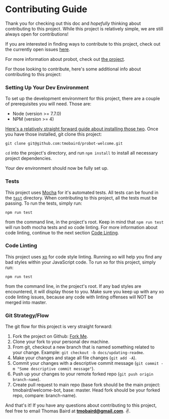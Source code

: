 # Contributing Guide

Thank you for checking out this doc and _hopefully_ thinking about contributing to this project. While this project is relatively simple, we are still always open for contributions!

If you are interested in finding ways to contribute to this project, check out the currently open issues [here](https://github.com/tmobaird/probot-welcome/issues).

For more information about probot, check out [the project](https://github.com/probot/probot).

For those looking to contribute, here's some additional info about contributing to this project:

### Setting Up Your Dev Environment

To set up the development environment for this project, there are a couple of prerequisites you will need. Those are:

- Node (version >= 7.7.0)
- NPM (version >= 4)

[Here's a relatively straight forward guide about installing those two](https://docs.npmjs.com/getting-started/installing-node). Once you have those installed, git clone this project:

```
git clone git@github.com:tmobaird/probot-welcome.git
```

`cd` into the project's directory, and run `npm install` to install all necessary project dependencies.

Your dev environment should now be fully set up.

### Tests

This project uses [Mocha](https://mochajs.org/) for it's automated tests. All tests can be found in the [`test`](https://github.com/tmobaird/probot-welcome/tree/master/test) directory. When contributing to this project, all the tests must be passing. To run the tests, simply run:

```
npm run test
```

from the command line, in the project's root. Keep in mind that `npm run test` will run both mocha tests and xo code linting. For more information about code linting, continue to the next section [Code Linting](#code-linting).

### Code Linting

This project uses [xo](https://github.com/sindresorhus/xo) for code style linting. Running xo will help you find any bad styles within your JavaScript code. To run xo for this project, simply run:

```
npm run test
```

from the command line, in the project's root. If any bad styles are encountered, it will display those to you. Make sure you keep up with any xo code linting issues, because any code with linting offenses will NOT be merged into master.

### Git Strategy/Flow

The git flow for this project is very straight forward:

1. Fork the project on Github: [Fork Me](https://github.com/tmobaird/probot-welcome).
2. Clone your fork to your personal dev machine.
3. From git, checkout a new branch that is named something related to your change. Example: `git checkout -b docs/updating-readme`.
4. Make your changes and stage all file changes (`git add -A`).
5. Commit your changes with a descriptive commit message (`git commit -m "Some descriptive commit message"`).
6. Push up your changes to your remote forked repo (`git push origin branch-name`).
7. Create pull request to main repo (base fork should be the main project: tmobaird/welcome-bot, base: master. Head fork should be your forked repo, compare: branch-name).

And that's it! If you have any questions about contributing to this project, feel free to email Thomas Baird at **tmobaird@gmail.com**. :v:.
